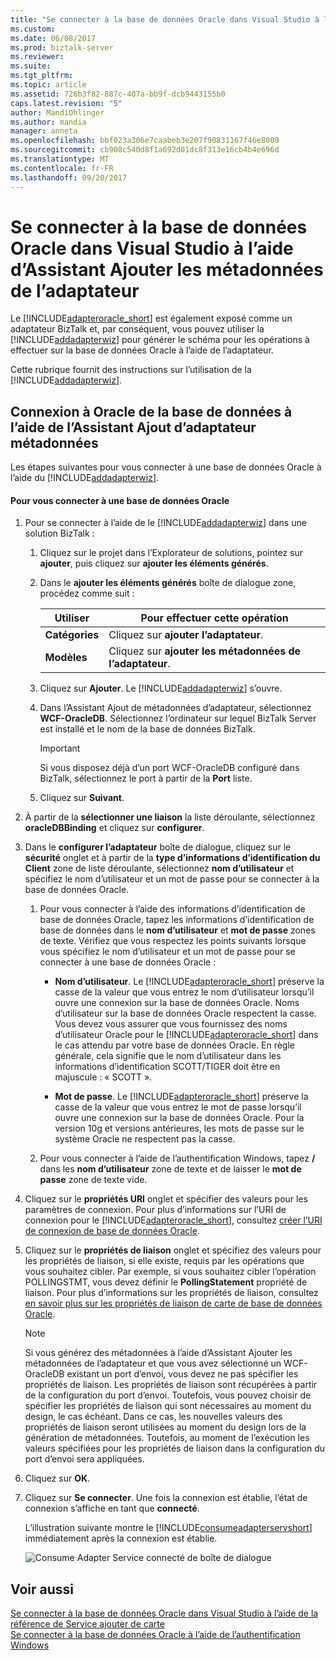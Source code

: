 ```yaml
---
title: "Se connecter à la base de données Oracle dans Visual Studio à l’aide d’Assistant Ajouter les métadonnées de l’adaptateur | Documents Microsoft"
ms.custom: 
ms.date: 06/08/2017
ms.prod: biztalk-server
ms.reviewer: 
ms.suite: 
ms.tgt_pltfrm: 
ms.topic: article
ms.assetid: 726b3f82-887c-407a-bb9f-dcb9443155b0
caps.latest.revision: "5"
author: MandiOhlinger
ms.author: mandia
manager: anneta
ms.openlocfilehash: bbf023a306e7caabeb3e207f90831167f46e8009
ms.sourcegitcommit: cb908c540d8f1a692d01dc8f313e16cb4b4e696d
ms.translationtype: MT
ms.contentlocale: fr-FR
ms.lasthandoff: 09/20/2017
---
```

# <a name="connect-to-oracle-database-in-visual-studio-using-add-adapter-metadata-wizard"></a>Se connecter à la base de données Oracle dans Visual Studio à l’aide d’Assistant Ajouter les métadonnées de l’adaptateur
Le [!INCLUDE[adapteroracle_short](../../includes/adapteroracle-short-md.md)] est également exposé comme un adaptateur BizTalk et, par conséquent, vous pouvez utiliser la [!INCLUDE[addadapterwiz](../../includes/addadapterwiz-md.md)] pour générer le schéma pour les opérations à effectuer sur la base de données Oracle à l’aide de l’adaptateur.  
  
 Cette rubrique fournit des instructions sur l’utilisation de la [!INCLUDE[addadapterwiz](../../includes/addadapterwiz-md.md)].  
  
## <a name="connecting-to-an-oracle-database-using-the-add-adapter-metadata-wizard"></a>Connexion à Oracle de la base de données à l’aide de l’Assistant Ajout d’adaptateur métadonnées  
 Les étapes suivantes pour vous connecter à une base de données Oracle à l’aide du [!INCLUDE[addadapterwiz](../../includes/addadapterwiz-md.md)].  
  
#### <a name="to-connect-to-an-oracle-database"></a>Pour vous connecter à une base de données Oracle  
  
1.  Pour se connecter à l’aide de le [!INCLUDE[addadapterwiz](../../includes/addadapterwiz-md.md)] dans une solution BizTalk :  
  
    1.  Cliquez sur le projet dans l’Explorateur de solutions, pointez sur **ajouter**, puis cliquez sur **ajouter les éléments générés**.  
  
    2.  Dans le **ajouter les éléments générés** boîte de dialogue zone, procédez comme suit :  
  
        |Utiliser|Pour effectuer cette opération|  
        |--------------|----------------|  
        |**Catégories**|Cliquez sur **ajouter l’adaptateur**.|  
        |**Modèles**|Cliquez sur **ajouter les métadonnées de l’adaptateur**.|  
  
    3.  Cliquez sur **Ajouter**. Le [!INCLUDE[addadapterwiz](../../includes/addadapterwiz-md.md)] s’ouvre.  
  
    4.  Dans l’Assistant Ajout de métadonnées d’adaptateur, sélectionnez **WCF-OracleDB**. Sélectionnez l’ordinateur sur lequel BizTalk Server est installé et le nom de la base de données BizTalk.  
  
        > [!IMPORTANT]
        >  Si vous disposez déjà d’un port WCF-OracleDB configuré dans BizTalk, sélectionnez le port à partir de la **Port** liste.  
  
    5.  Cliquez sur **Suivant**.  
  
2.  À partir de la **sélectionner une liaison** la liste déroulante, sélectionnez **oracleDBBinding** et cliquez sur **configurer**.  
  
3.  Dans le **configurer l’adaptateur** boîte de dialogue, cliquez sur le **sécurité** onglet et à partir de la **type d’informations d’identification du Client** zone de liste déroulante, sélectionnez **nom d’utilisateur** et spécifiez le nom d’utilisateur et un mot de passe pour se connecter à la base de données Oracle.  
  
    1.  Pour vous connecter à l’aide des informations d’identification de base de données Oracle, tapez les informations d’identification de base de données dans le **nom d’utilisateur** et **mot de passe** zones de texte. Vérifiez que vous respectez les points suivants lorsque vous spécifiez le nom d’utilisateur et un mot de passe pour se connecter à une base de données Oracle :  
  
        -   **Nom d’utilisateur**. Le [!INCLUDE[adapteroracle_short](../../includes/adapteroracle-short-md.md)] préserve la casse de la valeur que vous entrez le nom d’utilisateur lorsqu’il ouvre une connexion sur la base de données Oracle. Noms d’utilisateur sur la base de données Oracle respectent la casse. Vous devez vous assurer que vous fournissez des noms d’utilisateur Oracle pour le [!INCLUDE[adapteroracle_short](../../includes/adapteroracle-short-md.md)] dans le cas attendu par votre base de données Oracle. En règle générale, cela signifie que le nom d’utilisateur dans les informations d’identification SCOTT/TIGER doit être en majuscule : « SCOTT ».  
  
        -   **Mot de passe**. Le [!INCLUDE[adapteroracle_short](../../includes/adapteroracle-short-md.md)] préserve la casse de la valeur que vous entrez le mot de passe lorsqu’il ouvre une connexion sur la base de données Oracle. Pour la version 10g et versions antérieures, les mots de passe sur le système Oracle ne respectent pas la casse.  
  
    2.  Pour vous connecter à l’aide de l’authentification Windows, tapez  **/**  dans les **nom d’utilisateur** zone de texte et de laisser le **mot de passe** zone de texte vide.  
  
4.  Cliquez sur le **propriétés URI** onglet et spécifier des valeurs pour les paramètres de connexion. Pour plus d’informations sur l’URI de connexion pour le [!INCLUDE[adapteroracle_short](../../includes/adapteroracle-short-md.md)], consultez [créer l’URI de connexion de base de données Oracle](../../adapters-and-accelerators/adapter-oracle-database/create-the-oracle-database-connection-uri.md).  
  
5.  Cliquez sur le **propriétés de liaison** onglet et spécifiez des valeurs pour les propriétés de liaison, si elle existe, requis par les opérations que vous souhaitez cibler. Par exemple, si vous souhaitez cibler l’opération POLLINGSTMT, vous devez définir le **PollingStatement** propriété de liaison. Pour plus d’informations sur les propriétés de liaison, consultez [en savoir plus sur les propriétés de liaison de carte de base de données Oracle](../../adapters-and-accelerators/adapter-oracle-database/read-about-the-oracle-database-adapter-binding-properties.md).
  
    > [!NOTE]
    >  Si vous générez des métadonnées à l’aide d’Assistant Ajouter les métadonnées de l’adaptateur et que vous avez sélectionné un WCF-OracleDB existant un port d’envoi, vous devez ne pas spécifier les propriétés de liaison. Les propriétés de liaison sont récupérées à partir de la configuration du port d’envoi. Toutefois, vous pouvez choisir de spécifier les propriétés de liaison qui sont nécessaires au moment du design, le cas échéant. Dans ce cas, les nouvelles valeurs des propriétés de liaison seront utilisées au moment du design lors de la génération de métadonnées. Toutefois, au moment de l’exécution les valeurs spécifiées pour les propriétés de liaison dans la configuration du port d’envoi sera appliquées.  
  
6.  Cliquez sur **OK**.  
  
7.  Cliquez sur **Se connecter**. Une fois la connexion est établie, l’état de connexion s’affiche en tant que **connecté**.  
  
     L’illustration suivante montre le [!INCLUDE[consumeadapterservshort](../../includes/consumeadapterservshort-md.md)] immédiatement après la connexion est établie.  
  
     ![Consume Adapter Service connecté de boîte de dialogue](../../adapters-and-accelerators/adapter-oracle-database/media/b5bdb08c-4326-408b-8c2a-aedae64925c8.gif "b5bdb08c-4326-408b-8c2a-aedae64925c8")  
  
## <a name="see-also"></a>Voir aussi  
 [Se connecter à la base de données Oracle dans Visual Studio à l’aide de la référence de Service ajouter de carte](../../adapters-and-accelerators/adapter-oracle-database/connect-to-the-oracle-db-in-visual-studio-using-the-add-adapter-service.md)   
 [Se connecter à la base de données Oracle à l’aide de l’authentification Windows](../../adapters-and-accelerators/adapter-oracle-database/connect-to-the-oracle-database-using-windows-authentication.md)